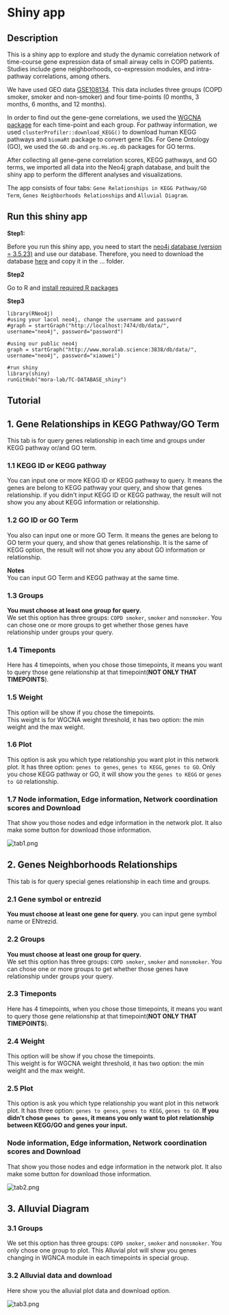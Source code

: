 # Shiny app

## Description

This is a shiny app to explore and study the dynamic correlation network of time-course gene expression data of small airway cells in COPD patients. Studies include gene neighborhoods, co-expression modules, and intra-pathway correlations, among others.

We have used GEO data [GSE108134](https://pmlegacy.ncbi.nlm.nih.gov/geo/query/acc.cgi?acc=GSE108134). This data includes three groups (COPD smoker, smoker and non-smoker) and four time-points (0 months, 3 months, 6 months, and 12 months).

In order to find out the gene-gene correlations, we used the [WGCNA package](https://horvath.genetics.ucla.edu/html/CoexpressionNetwork/Rpackages/WGCNA/)
for each time-point and each group. For pathway information, we used `clusterProfiler::download_KEGG()` to download human KEGG pathways and `biomaRt` package to convert gene IDs. For Gene Ontology (GO), we used the `GO.db` and `org.Hs.eg.db` packages for GO terms.

After collecting all gene-gene correlation scores, KEGG pathways, and GO terms, we imported all data into the Neo4j graph database, and built the shiny app to perform the different analyses and visualizations.

The app consists of four tabs: `Gene Relationships in KEGG Pathway/GO Term`, `Genes Neighborhoods Relationships` and `Alluvial Diagram`.

## Run this shiny app

**Step1:**   

Before you run this shiny app, you need to start the [neo4j database (version = 3.5.23)](https://neo4j.com/download-center/#community) and use our database. Therefore, you need to download the database [here](http://www.moralab.science/downloads/database/neo4j-copd20201115.tar.gz) and copy it in the ... folder.  

**Step2**

Go to R and [install required R packages](install_package.R)

**Step3**  
```
library(RNeo4j)
#using your lacol neo4j, change the username and password
#graph = startGraph("http://localhost:7474/db/data/", username="neo4j", password="password")

#using our public neo4j
graph = startGraph("http://www.moralab.science:3838/db/data/", username="neo4j", password="xiaowei")

#run shiny
library(shiny)
runGitHub("mora-lab/TC-DATABASE_shiny")
```

## Tutorial

## 1. Gene Relationships in KEGG Pathway/GO Term
This tab is for query genes relationship in each time and groups under KEGG pathway or/and GO term.

### 1.1 KEGG ID or KEGG pathway
You can input one or more KEGG ID or KEGG pathway to query. It means the genes are belong to KEGG pathway your query, and show that genes relationship.
if you didn't input KEGG ID or KEGG pathway, the result will not show you any about KEGG information or relationship.

### 1.2 GO ID or GO Term
You also can input one or more GO Term. It means the genes are belong to GO term your query, and show that genes relationship.
It is the same of KEGG option, the result will not show you any about GO information or relationship.

**Notes**   
You can input GO Term and KEGG pathway at the same time.


### 1.3 Groups
**You must choose at least one group for query.**  
We set this option has three groups: `COPD smoker`, `smoker` and `nonsmoker`.
You can chose one or more groups to get whether those genes have relationship under groups your query.

### 1.4 Timeponts
Here has 4 timepoints, when you chose those timepoints, it means you want to query those gene relationship at that timepoint(**NOT ONLY THAT TIMEPOINTS**).

### 1.5 Weight
This option will be show if you chose the timepoints.  
This weight is for WGCNA weight threshold, it has two option: the min weight and the max weight.

### 1.6 Plot
This option is ask you which type relationship you want plot in this network plot.
It has three option: `genes to genes`, `genes to KEGG`, `genes to GO`.
Only you chose KEGG pathway or GO, it will show you the `genes to KEGG` or `genes to GO` relationship.


### 1.7 Node information, Edge information, Network coordination scores and Download
That show you those nodes and edge information in the network plot. It also make some button for download those information.

![tab1.png](img/tab1.png)


## 2. Genes Neighborhoods Relationships
This tab is for query special genes relationship in each time and groups.

### 2.1 Gene symbol or entrezid
**You must choose at least one gene for query.** you can input gene symbol name or ENtrezid.  

### 2.2 Groups
**You must choose at least one group for query.**  
We set this option has three groups: `COPD smoker`, `smoker` and `nonsmoker`.
You can chose one or more groups to get whether those genes have relationship under groups your query.

### 2.3 Timeponts
Here has 4 timepoints, when you chose those timepoints, it means you want to query those gene relationship at that timepoint(**NOT ONLY THAT TIMEPOINTS**).

### 2.4 Weight
This option will be show if you chose the timepoints.  
This weight is for WGCNA weight threshold, it has two option: the min weight and the max weight.

### 2.5 Plot
This option is ask you which type relationship you want plot in this network plot.
It has three option: `genes to genes`, `genes to KEGG`, `genes to GO`.
**If you didn't chose `genes to genes`, it means you only want to plot relationship between KEGG/GO and genes your input.**

### Node information, Edge information, Network coordination scores and Download
That show you those nodes and edge information in the network plot. It also make some button for download those information.

![tab2.png](img/tab2.png)


## 3. Alluvial Diagram

### 3.1 Groups
We set this option has three groups: `COPD smoker`, `smoker` and `nonsmoker`.
You only chose one group to plot. This Alluvial plot will show you genes changing in WGNCA module in each timepoints in special group. 

### 3.2 Alluvial data and download
Here show you the alluvial plot data and download option.

![tab3.png](img/tab3.png)
